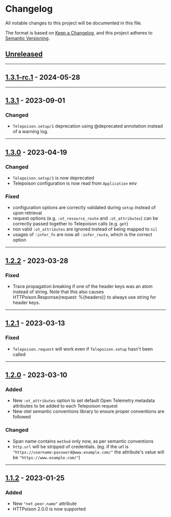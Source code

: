 # Changelog

All notable changes to this project will be documented in this file.

The format is based on [Keep a Changelog](https://keepachangelog.com/en/1.0.0/),
and this project adheres to [Semantic Versioning](https://semver.org/spec/v2.0.0.html).

## [Unreleased]

---

## [1.3.1-rc.1] - 2024-05-28

---

## [1.3.1] - 2023-09-01

### Changed

- `Telepoison.setup/1` deprecation using @deprecated annotation instead of a warning log.

---

## [1.3.0] - 2023-04-19

### Changed

- `Telepoison.setup/1` is now deprecated
- Telepoison configuration is now read from `Application` env

### Fixed

- configuration options are correctly validated during `setup` instead of upon retrieval
- request options (e.g. `:ot_resource_route` and `:ot_attributes`) can be correctly passed together to Telepoison calls (e.g. `get`)
- non valid `:ot_attributes` are ignored instead of being mapped to `nil`
- usages of `:infer_fn` are now all `:infer_route`, which is the correct option

---

## [1.2.2] - 2023-03-28

### Fixed

- Trace propagation breaking if one of the header keys was an atom instead of string.
  Note that this also causes HTTPoison.Response{request: %{headers}} to always use string for header keys.

---

## [1.2.1] - 2023-03-13

### Fixed

- `Telepoison.request` will work even if `Telepoison.setup` hasn't been called

---

## [1.2.0] - 2023-03-10

### Added

- New `:ot_attributes` option to set default Open Telemetry metadata attributes to be added to each Telepoison request
- New otel semantic conventions library to ensure proper conventions are followed

### Changed

- Span name contains `method` only now, as per semantic conventions
- `http.url` will be stripped of credentials. (eg. if the url is `"https://username:password@www.example.com/"` the attribute's value will be `"https://www.example.com/"`)

---

## [1.1.2] - 2023-01-25

### Added

- New `"net.peer.name"` attribute
- HTTPoison 2.0.0 is now supported



[Unreleased]: https://github.com/primait/telepoison/compare/1.3.1-rc.1...HEAD
[1.3.1-rc.1]: https://github.com/primait/telepoison/compare/1.3.1-rc.0...1.3.1-rc.1
[1.3.1]: https://github.com/primait/telepoison/compare/1.3.0...1.3.1
[1.3.0]: https://github.com/primait/telepoison/compare/1.2.2...1.3.0
[1.2.2]: https://github.com/primait/telepoison/compare/1.2.1...1.2.2
[1.2.1]: https://github.com/primait/telepoison/compare/1.2.0...1.2.1
[1.2.0]: https://github.com/primait/telepoison/compare/1.1.2...1.2.0
[1.1.2]: https://github.com/primait/teleplug/releases/tag/1.1.2

